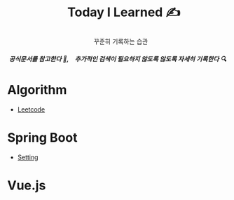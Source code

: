 # <p align="center">　Today I Learned ✍️

<p align="center">　꾸준히 기록하는 습관
  
##### <p align="center"> 공식문서를 참고한다 📑,　추가적인 검색이 필요하지 않도록 않도록 자세히 기록한다 🔍</p>

# Algorithm
- <a href="https://github.com/harim-000/TIL/tree/master/Algorithm/LeetCode">Leetcode</a>

# Spring Boot
- <a href="https://github.com/harim-000/TIL/tree/master/SpringBoot/Setting.md">Setting</a>

# Vue.js

　

